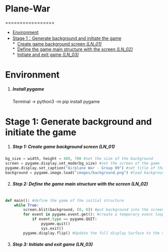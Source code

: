 # Plane-War
=================

   * [Environment](#environment)<br>
   * [Stage 1：Generate background and initiate the game](#Stage-1-Generate-background-and-initiate-the-game)<br>
               * ​             [Create game background screen   <em>(LN_01)</em>](#create-game-background-screen---ln_01)<br>
               * ​             [Define the game main structure with the screen  <em>(LN_02)</em>](#Define-the-game-main-structure---ln_02)<br>
               * ​             [Initiate and exit game  <em>(LN_03)</em>](#create-main-window--ln_03)<br>


# Environment

1. ##### Install pygame
    Terminal -> python3 -m pip install pygame

# Stage 1: Generate background and initiate the game

1. ##### Step 1: Create game background screen   *(LN_01)*

```python
bg_size = width, height = 480, 700 #set the size of the background
screen = pygame.display.set_mode(bg_size) #set the screen of the game
pygame.display.set_caption("Airplane War - Group 09") #set title of the game screen
background = pygame.image.load("images/background.png") #load background picture
```
2. ##### Step 2: Define the game main structure with the screen   *(LN_02)*
```python

def main(): #define the game of the initial structure
    while True:
        screen.blit(background, (0, 0)) #put background into the screen at the origin (0,0)-top left position
        for event in pygame.event.get(): #create a temporary event loop
            if event.type == pygame.QUIT:
                pygame.quit()
                sys.exit()
        pygame.display.flip() #Update the full display Surface to the screen
```
3. ##### Step 3: Initiate and exit game   *(LN_03)*
```python
